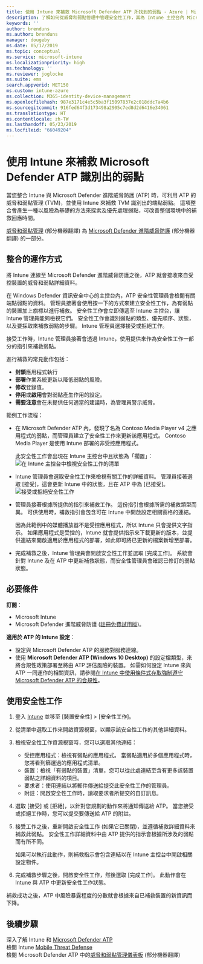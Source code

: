```yaml
---
title: 使用 Intune 來補救 Microsoft Defender ATP 所找到的弱點 - Azure | Microsoft Docs
description: 了解如何從威脅和弱點管理中管理安全性工作，其為 Intune 主控台內 Microsoft Defender 進階威脅防護 (ATP) 的一部分。
keywords: ''
author: brenduns
ms.author: brenduns
manager: dougeby
ms.date: 05/17/2019
ms.topic: conceptual
ms.service: microsoft-intune
ms.localizationpriority: high
ms.technology: ''
ms.reviewer: joglocke
ms.suite: ems
search.appverid: MET150
ms.custom: intune-azure
ms.collection: M365-identity-device-management
ms.openlocfilehash: 987e3171c4e5c5ba3f15097837e2c018ddc7a4b6
ms.sourcegitcommit: 916fed64f3d173498a2905c7ed8d2d6416e34061
ms.translationtype: HT
ms.contentlocale: zh-TW
ms.lasthandoff: 05/23/2019
ms.locfileid: "66049204"
---
```

# <a name="use-intune-to-remediate-vulnerabilities-identified-by-microsoft-defender-atp"></a>使用 Intune 來補救 Microsoft Defender ATP 識別出的弱點  

當您整合 Intune 與 Microsoft Defender 進階威脅防護 (ATP) 時，可利用 ATP 的威脅和弱點管理 (TVM)，並使用 Intune 來補救 TVM 識別出的端點弱點。 這項整合會產生一種以風險為基礎的方法來探索及優先處理弱點，可改善整個環境中的補救回應時間。  

[威脅和弱點管理](https://docs.microsoft.com/windows/security/threat-protection/windows-defender-atp/next-gen-threat-and-vuln-mgt) \(部分機器翻譯\) 為 [Microsoft Defender 進階威脅防護](https://docs.microsoft.com/windows/security/threat-protection/windows-defender-atp/windows-defender-advanced-threat-protection) \(部分機器翻譯\) 的一部分。  

## <a name="how-integration-works"></a>整合的運作方式  

將 Intune 連線至 Microsoft Defender 進階威脅防護之後，ATP 就會接收來自受控裝置的威脅和弱點詳細資料。  

在 Windows Defender 資訊安全中心的主控台內，ATP 安全性管理員會檢閱有關端點弱點的資料。 管理員接著會使用按一下的方式來建立安全性工作，為有弱點的裝置加上旗標以進行補救。 安全性工作會立即傳遞至 Intune 主控台，讓 Intune 管理員能夠檢視它們。 安全性工作會識別弱點的類型、優先順序、狀態，以及要採取來補救弱點的步驟。 Intune 管理員選擇接受或拒絕工作。  

接受工作時，Intune 管理員接著會透過 Intune，使用提供來作為安全性工作一部分的指引來補救弱點。  

進行補救的常見動作包括：  
- **封鎖**應用程式執行  
- **部署**作業系統更新以降低弱點的風險。  
- **修改**登錄值。  
- **停用**或**啟用**會對弱點產生作用的設定。  
- **需要注意**會在未提供任何適當的建議時，為管理員警示威脅。  

範例工作流程：  
- 在 Microsoft Defender ATP 內，發現了名為 Contoso Media Player v4 之應用程式的弱點，而管理員建立了安全性工作來更新該應用程式。 Contoso Media Player 是使用 Intune 部署的非受控應用程式。  

  此安全性工作會出現在 Intune 主控台中且狀態為「擱置」：  
  ![在 Intune 主控台中檢視安全性工作的清單](./media/atp-manage-vulnerabilities/temp-security-tasks.png)
 
- Intune 管理員會選取安全性工作來檢視有關工作的詳細資料。  管理員接著選取 [接受]，這會更新 Intune 中的狀態，且在 ATP 中為 [已接受]。  
  ![接受或拒絕安全性工作](./media/atp-manage-vulnerabilities/temp-accept-task.png) 
 
- 管理員接著根據所提供的指引來補救工作。  這份指引會根據所需的補救類型而異。 可供使用時，補救指引會包含可在 Intune 中開啟設定相關窗格的連結。 

  因為此範例中的媒體播放器不是受控應用程式，所以 Intune 只會提供文字指示。 如果應用程式是受控的，Intune 就會提供指示來下載更新的版本，並提供連結來開啟適用於應用程式的部署，如此即可將已更新的檔案新增至部署。 

- 完成補救之後，Intune 管理員會開啟安全性工作並選取 [完成工作]。  系統會針對 Intune 及在 ATP 中更新補救狀態，而安全性管理員會確認已修訂的弱點狀態。  

## <a name="prerequisites"></a>必要條件  

**訂閱**：  
- Microsoft Intune  
- Microsoft Defender 進階威脅防護 ([註冊免費試用版](https://www.microsoft.com/WindowsForBusiness/windows-atp?ocid=docs-wdatp-main-abovefoldlink))。  

**適用於 ATP 的 Intune 設定**：  
- 設定與 Microsoft Defender ATP 的服務對服務連線。  
- 使用 **Microsoft Defender ATP (Windows 10 Desktop)** 的設定檔類型，來將合規性政策部署至將由 ATP 評估風險的裝置。
  如需如何設定 Intune 來與 ATP 一同運作的相關資訊，請參閱[在 Intune 中使用條件式存取強制遵守 Microsoft Defender ATP 的合規性](https://docs.microsoft.com/intune/advanced-threat-protection#enable-windows-defender-atp-in-intune)。  

## <a name="work-with-security-tasks"></a>使用安全性工作  

1. 登入 [Intune](https://go.microsoft.com/fwlink/?linkid=2090973) 並移至 [裝置安全性] > [安全性工作]。  
2. 從清單中選取工作來開啟資源視窗，以顯示該安全性工作的其他詳細資料。  
3. 檢視安全性工作資源視窗時，您可以選取其他連結：  
   - 受控應用程式：檢視有弱點的應用程式。 當弱點適用於多個應用程式時，您將看到篩選過的應用程式清單。  
   - 裝置：檢視「有弱點的裝置」清單，您可以從此處連結至含有更多該裝置弱點之詳細資料的項目。  
   - 要求者：使用連結以將郵件傳送給提交此安全性工作的管理員。  
   - 附註：開啟安全性工作時，讀取要求者所提交的自訂訊息。  
4. 選取 [接受] 或 [拒絕]，以針對您規劃的動作來將通知傳送給 ATP。 當您接受或拒絕工作時，您可以提交要傳送給 ATP 的附註。  

5. 接受工作之後，重新開啟安全性工作 (如果它已關閉)，並遵循補救詳細資料來補救此弱點。  安全性工作詳細資料中由 ATP 提供的指示會根據所涉及的弱點而有所不同。  

   如果可以執行此動作，則補救指示會包含連結以在 Intune 主控台中開啟相關設定物件。  

6. 完成補救步驟之後，開啟安全性工作，然後選取 [完成工作]。  此動作會在 Intune 與 ATP 中更新安全性工作狀態。  

補救成功之後，ATP 中風險暴露程度的分數就會根據來自已補救裝置的新資訊而下降。 

## <a name="next-steps"></a>後續步驟
深入了解 Intune 和 [Microsoft Defender ATP](https://docs.microsoft.com/intune/advanced-threat-protection)  
檢閱 Intune [Mobile Threat Defense](https://docs.microsoft.com/intune/mobile-threat-defense)  
檢閱 Microsoft Defender ATP 中的[威脅和弱點管理儀表板](https://docs.microsoft.com/windows/security/threat-protection/windows-defender-atp/tvm-dashboard-insights) \(部分機器翻譯\)
